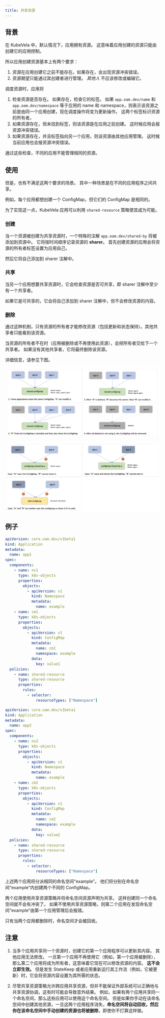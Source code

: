 ```yaml
---
title: 共享资源
---
```


## 背景

在 KubeVela 中，默认情况下，应用拥有资源。
这意味着应用创建的资源只能由创建它的应用控制。

所以应用创建资源基本上有两个要求：

1. 资源在应用创建它之前不能存在。如果存在，会出现资源冲突错误。
2. 资源期望只能通过其创建者进行管理。 *其他人* 不应该修改或编辑它。

调度资源时，应用将

1. 检查资源是否存在。 如果存在，检查它的标签。
如果 `app.oam.dev/name` 和 `app.oam.dev/namespace` 等于应用的 name 和 namespace，则表示该资源之前是由同一个应用创建，现在调度操作将变为更新操作。
这两个标签标识资源的所有者。
2. 如果资源存在，但未找到标签，则该资源是在应用之前创建。 这时候应用会报资源冲突错误。
3. 如果资源存在，并且标签指向另一个应用，则该资源由其他应用管理。 这时候当前应用也会报资源冲突错误。

通过这些检查，不同的应用不能管理相同的资源。

## 使用

但是，也有不满足这两个要求的场景。 其中一种场景是在不同的应用程序之间共享。

例如，每个应用都想创建一个 ConfigMap，但它们的 ConfigMap 是相同的。

为了实现这一点，KubeVela 应用可以利用 `shared-resource` 策略使其成为可能。

### 创建

当一个资源被创建为共享资源时，一个特殊的注解 `app.oam.dev/shared-by` 将被添加到资源中。
它将按时间顺序记录资源的 **sharer**。 首先创建资源的应用会将资源的所有者标签设置为应用自己。

然后它将自己添加到 sharer 注解中。

### 共享
当另一个应用想要共享资源时，它会检查资源是否可共享，即 sharer 注解中至少有一个共享者。

如果它是可共享的，它会将自己添加到 sharer 注解中，但不会修改资源的内容。

### 删除
通过这种机制，只有资源的所有者才能修改资源（包括更新和状态保持）。其他共享者只能看到该资源。

当资源的所有者不在时（应用被删除或不再使用此资源），会把所有者交给下一个共享者。 如果没有其他共享者，它将最终删除该资源。

详细信息，请参见下图。

![shared-resource-1](../../resources/shared-resource-1.png)

![shared-resource-2](../../resources/shared-resource-2.png)

## 例子

```yaml
apiVersion: core.oam.dev/v1beta1
kind: Application
metadata:
  name: app1
spec:
  components:
    - name: ns1
      type: k8s-objects
      properties:
        objects:
          - apiVersion: v1
            kind: Namespace
            metadata:
              name: example
    - name: cm1
      type: k8s-objects
      properties:
        objects:
          - apiVersion: v1
            kind: ConfigMap
            metadata:
              name: cm1
              namespace: example
            data:
              key: value1
  policies:
    - name: shared-resource
      type: shared-resource
      properties:
        rules:
          - selector:
              resourceTypes: ["Namespace"]
```

```yaml
apiVersion: core.oam.dev/v1beta1
kind: Application
metadata:
  name: app2
spec:
  components:
    - name: ns2
      type: k8s-objects
      properties:
        objects:
          - apiVersion: v1
            kind: Namespace
            metadata:
              name: example
    - name: cm2
      type: k8s-objects
      properties:
        objects:
          - apiVersion: v1
            kind: ConfigMap
            metadata:
              name: cm2
              namespace: example
            data:
              key: value2
  policies:
    - name: shared-resource
      type: shared-resource
      properties:
        rules:
          - selector:
              resourceTypes: ["Namespace"]
```

上述两个应用将分派相同的命名空间“example”。 他们将分别在命名空间“example”内创建两个不同的 ConfigMap。

两个应用使用共享资源策略并将命名空间资源声明为共享。 这样创建同一个命名空间就不会有冲突了。 如果不使用共享资源策略，则第二个应用在发现命名空间“example”由第一个应用管理后会报错。

只有当两个应用都删除时，命名空间才会被回收。

## 注意

1. 当多个应用共享同一个资源时，创建它的第一个应用程序可以更新其内容。 其他应用无法修改。 一旦第一个应用不再使用它（例如，第一个应用被删除），那么第二个应用将成为所有者，这意味着它现在可以修改资源的内容。 **这不会立即生效。** 但是发生 StateKeep 或者应用重新运行其工作流（例如，它被更新）时，它会将资源内容设置为其所需的状态。

2. 尽管共享资源策略允许跨应用共享资源，但并不能保证外部系统可以正确地与共享资源协调，这有时可能会导致意外结果。 例如，如果有两个应用共享同一个命名空间，那么这些应用可以使用这个命名空间。 但是如果你手动在该命名空间中创建其他资源，一旦这两个应用程序消失，**命名空间将自动回收，然后你在该命名空间中手动创建的资源也将被删除**，即使你不打算这样做。
